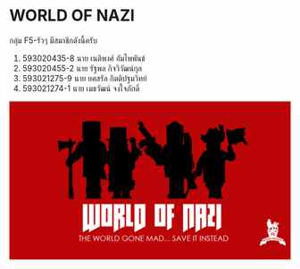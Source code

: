 # WORLD OF NAZI
กลุ่ม F5-รัวๆ มีสมาชิกดังนี้ครับ 
1. 593020435-8 นาย เนติพงศ์ อัมไพพันธ์ 
2. 593020455-2 นาย รัฐพล กิจวิวัฒน์กุล 
3. 593021275-9 นาย ยศสรัล กิตติปฐมวิทย์  
4. 593021274-1 นาย เมธวัฒน์ จงใจภักดิ์

![title](https://github.com/Roake/G-2560-1/blob/master/WON-Wallpaper.png)

